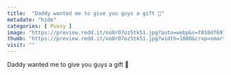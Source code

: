 ```yaml
---
title:  "Daddy wanted me to give you guys a gift 💖"
metadate: "hide"
categories: [ Pussy ]
image: "https://preview.redd.it/oo8r07oz5tk51.jpg?auto=webp&s=f810df6978994282cbe0187672cf326db596b87b"
thumb: "https://preview.redd.it/oo8r07oz5tk51.jpg?width=1080&crop=smart&auto=webp&s=731616aa3e093aa0ac4c183196fa1426e7dd0405"
visit: ""
---
```

Daddy wanted me to give you guys a gift 💖
